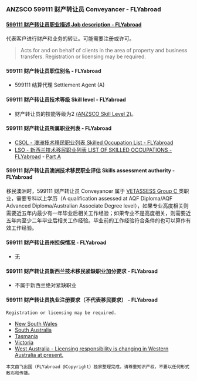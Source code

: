 ### ANZSCO 599111 财产转让员 Conveyancer - FLYabroad ###

#### [599111 财产转让员职业描述 Job description - FLYabroad](http://www.flyabroadvisa.com/anzsco/5991.html#599111)

代表客户进行财产和业务的转让。可能需要注册或许可。
> Acts for and on behalf of clients in the area of property and business transfers. Registration or licensing may be required.

#### 599111 财产转让员职位别名 - FLYabroad
 
- 599111	 结算代理 Settlement Agent (A)

#### 599111 财产转让员技术等级 Skill level - FLYabroad

- 财产转让员的技能等级为2 [(ANZSCO Skill Level 2)](http://www.flyabroadvisa.com/anzsco/)。

#### 599111 财产转让员所属职业列表 - FLYabroad

- [CSOL - 澳洲技术移民职业列表 Skilled Occupation List - FLYabroad](http://www.flyabroadvisa.com/sol/)
- [LSO - 新西兰技术移民职业列表 LIST OF SKILLED OCCUPATIONS - FLYabroad](http://nz.flyabroadvisa.com/lso/) - [Part A](parta)

#### 599111 财产转让员澳洲技术移民职业评估 Skills assessment authority - FLYabroad

移民澳洲时，599111 财产转让员 Conveyancer 属于 [VETASSESS Group C ](http://www.flyabroadvisa.com/ass/vetassess.html)类职业，需要专科以上学历（A qualification assessed at AQF Diploma/AQF Advanced Diploma/Australian Associate Degree level），如果专业高度相关则需要近五年内最少有一年毕业后相关工作经验；如果专业不是高度相关，则需要近五年内至少二年毕业后相关工作经验。毕业前的工作经验符合条件的也可以算作有效工作经验。

#### 599111 财产转让员州担保情况 - FLYabroad

- 无

#### 599111 财产转让员新西兰技术移民紧缺职业加分要求 - FLYabroad

- 不属于新西兰绝对紧缺职业

#### 599111 财产转让员执业注册要求（不代表移民要求） - FLYabroad

    Registration or licensing may be required.

- [New South Wales ](http://www.nt.gov.au/justice/)
- [South Australia ](http://www.ocba.sa.gov.au/index.html)
- [Tasmania](http://www.consumer.tas.gov.au/home)
- [Victoria ](http://www.consumer.gov.au/)
- [West Australia - Licensing responsibility is changing in Western Australia at present.]()

`本文由飞出国（FLYabroad @Copyright）独家整理完成，请尊重知识产权，不要以任何形式散布和传播。`
